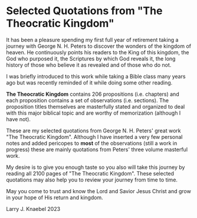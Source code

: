 # Selected Quotations from "The Theocratic Kingdom"

It has been a pleasure spending my first full year of retirement taking a journey with George N. H. Peters to discover the wonders of the kingdom of heaven.  He continuously points his readers to the King of this kingdom, the God who purposed it, the Scriptures by which God reveals it, the long history of those who believe it as revealed and of those who do not.

I was briefly introduced to this work while taking a Bible class many years ago but was recently reminded of it while doing some other reading.  

**The Theocratic Kingdom** contains 206 propositions (i.e. chapters) and each proposition contains a set of observations (i.e. sections).  The proposition titles themselves are masterfully stated and organized to deal with this major biblical topic and are worthy of memorization (although I have not).

These are my selected quotations from George N. H. Peters' great work "The Theocratic Kingdom". Although I have inserted a very few personal notes and added pericopes to **most** of the observations (still a work in progress) these are mainly quotations from Peters' three volume masterful work. 

My desire is to give you enough taste so you also will take this journey by reading all 2100 pages of "The Theocratic Kingdom".  These selected quotations may also help you to review your journey from time to time.

May you come to trust and know the Lord and Savior Jesus Christ and grow in your hope of His return and kingdom.

Larry J. Knaebel
2023

